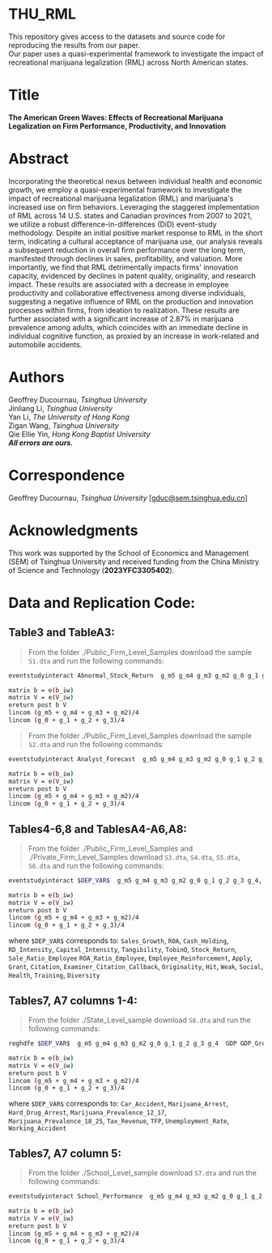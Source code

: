 # THU_RML
This repository gives access to the datasets and source code for reproducing the results from our paper. <br /> Our paper uses a quasi-experimental framework to investigate the impact of recreational marijuana legalization (RML) across North American states. 

# Title
**The American Green Waves: Effects of Recreational Marijuana Legalization on Firm Performance, Productivity, and Innovation**

# Abstract
Incorporating the theoretical nexus between individual health and economic growth, we employ a quasi-experimental framework to investigate the impact of recreational marijuana legalization (RML) and marijuana's increased use on firm behaviors. Leveraging the staggered implementation of RML across 14 U.S. states and Canadian provinces from 2007 to 2021, we utilize a robust difference-in-differences (DiD) event-study methodology. Despite an initial positive market response to RML in the short term, indicating a cultural acceptance of marijuana use, our analysis reveals a subsequent reduction in overall firm performance over the long term, manifested through declines in sales, profitability, and valuation. More importantly, we find that RML detrimentally impacts firms' innovation capacity, evidenced by declines in patent quality, originality, and research impact. These results are associated with a decrease in employee productivity and collaborative effectiveness among diverse individuals, suggesting a negative influence of RML on the production and innovation processes within firms, from ideation to realization. These results are further associated with a significant increase of 2.87\% in marijuana prevalence among adults, which coincides with an immediate decline in individual cognitive function, as proxied by an increase in work-related and automobile accidents.


# Authors
Geoffrey Ducournau, *Tsinghua University* <br />
Jinliang Li, *Tsinghua University* <br />
Yan Li, *The University of Hong Kong* <br />
Zigan Wang, *Tsinghua University* <br />
Qie Ellie Yin, *Hong Kong Baptist University* <br />
***All errors are ours.***

# Correspondence
Geoffrey Ducournau, *Tsinghua University* [gduc@sem.tsinghua.edu.cn]

# Acknowledgments
This work was supported by the School of Economics and Management (SEM) of Tsinghua University and received funding from the China Ministry of Science and Technology (**2023YFC3305402**).

# Data and Replication Code:
## Table3 and TableA3:
> From the folder ./Public_Firm_Level_Samples download the sample ```S1.dta``` and run the following commands:
```bash
eventstudyinteract Abnormal_Stock_Return  g_m5 g_m4 g_m3 g_m2 g_0 g_1 g_2 g_3 g_4, cohort(cohort) control_cohort(never_treat) covariates(GDP GDP_Growth Population Density Amihud_Illiq Returns_Volatility Holding_Returns Size PTBI PTBI_VOL Leverage Firm_Age) absorb(Firm Industry_Year) vce(cluster Industry_Year)

matrix b = e(b_iw)
matrix V = e(V_iw)
ereturn post b V
lincom (g_m5 + g_m4 + g_m3 + g_m2)/4
lincom (g_0 + g_1 + g_2 + g_3)/4
```
> From the folder ./Public_Firm_Level_Samples download the sample ```S2.dta``` and run the following commands:
```bash
eventstudyinteract Analyst_Forecast  g_m5 g_m4 g_m3 g_m2 g_0 g_1 g_2 g_3 g_4, cohort(cohort) control_cohort(never_treat) covariates(GDP GDP_Growth Population Density Size PTBI PTBI_VOL Leverage Firm_Age) absorb(Firm Industry_Year) vce(cluster Industry_Year)

matrix b = e(b_iw)
matrix V = e(V_iw)
ereturn post b V
lincom (g_m5 + g_m4 + g_m3 + g_m2)/4
lincom (g_0 + g_1 + g_2 + g_3)/4
```

## Tables4-6,8 and TablesA4-A6,A8:
> From the folder ./Public_Firm_Level_Samples and ./Private_Firm_Level_Samples download ```S3.dta```, ```S4.dta```, ```S5.dta```, ```S6.dta``` and run the following commands:
```bash 
eventstudyinteract $DEP_VAR$  g_m5 g_m4 g_m3 g_m2 g_0 g_1 g_2 g_3 g_4, cohort(cohort) control_cohort(never_treat) covariates(GDP GDP_Growth Population Density Size PTBI PTBI_VOL Leverage Firm_Age) absorb(Firm Industry_Year) vce(cluster Industry_Year)

matrix b = e(b_iw)
matrix V = e(V_iw)
ereturn post b V
lincom (g_m5 + g_m4 + g_m3 + g_m2)/4
lincom (g_0 + g_1 + g_2 + g_3)/4
```
where ```$DEP_VAR$``` corresponds to: ```Sales_Growth```, ```ROA```, ```Cash_Holding```, ```RD_Intensity```, ```Capital_Intensity```, ```Tangibility```, ```TobinQ```, ```Stock_Return```, ```Sale_Ratio_Employee``` ```ROA_Ratio_Employee```, ```Employee_Reinforcement```, ```Apply```, ```Grant```, ```Citation```, ```Examiner_Citation_Callback```, ```Originality```, ```Hit```, ```Weak```, ```Social```, ```Health```, ```Training```, ```Diversity```

## Tables7, A7 columns 1-4:
> From the folder ./State_Level_sample download ```S8.dta``` and run the following commands:
```bash 
reghdfe $DEP_VAR$  g_m5 g_m4 g_m3 g_m2 g_0 g_1 g_2 g_3 g_4  GDP GDP_Growth Population Density Police_Officers Religion_Index $DEP_VAR_L1$, absorb(State Year) vce(cluster State)

matrix b = e(b_iw)
matrix V = e(V_iw)
ereturn post b V
lincom (g_m5 + g_m4 + g_m3 + g_m2)/4
lincom (g_0 + g_1 + g_2 + g_3)/4
```
where  ```$DEP_VAR$``` corresponds to:  ```Car_Accident```, ```Marijuana_Arrest```, ```Hard_Drug_Arrest```, ```Marijuana_Prevalence_12_17```, ```Marijuana_Prevalence_18_25```, ```Tax_Revenue```, ```TFP```, ```Unemployment_Rate```, ```Working_Accident```

## Tables7, A7 column 5:
> From the folder ./School_Level_sample download ```S7.dta``` and run the following commands:
```bash
eventstudyinteract School_Performance  g_m5 g_m4 g_m3 g_m2 g_0 g_1 g_2 g_3 g_4, cohort(cohort) control_cohort(never_treat) covariates(GDP GDP_Growth Population Density Police_Officers Religion_Index Tuition_Fee Student Student_Ratio_Teacher School_Performance_L1) absorb(School Year) vce(cluster School)

matrix b = e(b_iw)
matrix V = e(V_iw)
ereturn post b V
lincom (g_m5 + g_m4 + g_m3 + g_m2)/4
lincom (g_0 + g_1 + g_2 + g_3)/4
```



 
